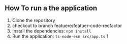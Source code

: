 ## How To run a the application

1. Clone the repository
2. checkout to branch featuere/featuer-code-recfactor
3. Install the dependencies: `npm install`
4. Run the application: `ts-node-esm src/app.ts`
1
